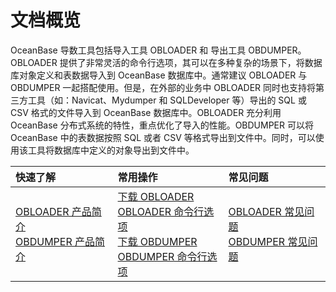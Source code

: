 文档概览
=========================
OceanBase 导数工具包括导入工具 OBLOADER 和 导出工具 OBDUMPER。OBLOADER 提供了非常灵活的命令行选项，其可以在多种复杂的场景下，将数据库对象定义和表数据导入到 OceanBase 数据库中。通常建议 OBLOADER 与 OBDUMPER 一起搭配使用。但是，在外部的业务中 OBLOADER 同时也支持将第三方工具（如：Navicat、Mydumper 和 SQLDeveloper 等）导出的 SQL 或 CSV 格式的文件导入到 OceanBase 数据库中。OBLOADER 充分利用 OceanBase 分布式系统的特性，重点优化了导入的性能。OBDUMPER 可以将 OceanBase 中的表数据按照 SQL 或者 CSV 等格式导出到文件中。同时，可以使用该工具将数据库中定义的对象导出到文件中。

|         快速了解         | 常用操作 |常见问题|
|:-----------------------|:---------|:---------|
|[OBLOADER 产品简介](../2.OBLOADER/1.obloader-product-introduction.md)  <br> [OBDUMPER 产品简介](../3.OBDUMPER/1.obdumper-product-introduction.md)| [下载 OBLOADER](../2.OBLOADER/2.obloader-user-guide/2.run-obloader.md)  <br> [OBLOADER 命令行选项](../2.OBLOADER/2.obloader-user-guide/3.obloader-command-line-options.md) <br> [下载 OBDUMPER](../3.OBDUMPER/2.obdumper-user-guide/2.run-obdumper.md)<br>[OBDUMPER 命令行选项](../3.OBDUMPER/2.obdumper-user-guide/3.obdumper-command-line-options.md)   |[OBLOADER 常见问题](../2.OBLOADER/3.obloader-faq.md)<br> [OBDUMPER 常见问题](../3.OBDUMPER/3.obdumper-faq.md)  |

